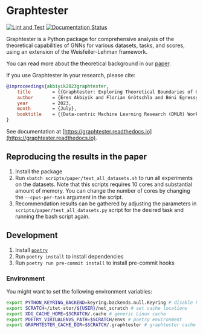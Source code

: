 # Graphtester

[![Lint and Test](https://github.com/meakbiyik/graphtester/actions/workflows/package.yaml/badge.svg)](https://github.com/meakbiyik/graphtester/actions/workflows/package.yaml) [![Documentation Status](https://readthedocs.org/projects/graphtester/badge/?version=latest)](https://graphtester.readthedocs.io/en/latest/?badge=latest)

Graphtester is a Python package for comprehensive analysis of the theoretical capabilities of GNNs for various datasets, tasks, and scores, using an extension of the Weisfeiler-Lehman framework.

You can read more about the theoretical background in our [paper](https://arxiv.org/abs/2306.17482).

If you use Graphtester in your research, please cite:

```bibtex
@inproceedings{akbiyik2023graphtester,
    title        = {{Graphtester: Exploring Theoretical Boundaries of GNNs on Graph Datasets}},
    author       = {Eren Akbiyik and Florian Grötschla and Béni Egressy and Roger Wattenhofer},
    year         = 2023,
    month        = {July},
    booktitle    = {{Data-centric Machine Learning Research (DMLR) Workshop at ICML 2023, Honolulu, Hawaii}}
}
```

See documentation at [https://graphtester.readthedocs.io](https://graphtester.readthedocs.io).

## Reproducing the results in the paper

1. Install the package
2. Run `sbatch scripts/paper/test_all_datasets.sh` to run all experiments on the datasets. Note that this scripts requires 10 cores and substantial amount of memory. You can change the number of cores by changing the `--cpus-per-task` argument in the script.
3. Recommendation results can be gathered by adjusting the parameters in `scripts/paper/test_all_datasets.py` script for the desired task and running the bash script again.

## Development

1. Install [`poetry`](https://python-poetry.org/docs/#installation)
2. Run `poetry install` to install dependencies
3. Run `poetry run pre-commit install` to install pre-commit hooks

### Environment

You might want to set the following environment variables:

```bash
export PYTHON_KEYRING_BACKEND=keyring.backends.null.Keyring # disable keyring, might be needed for poetry
export SCRATCH=/itet-stor/${USER}/net_scratch # set cache locations
export XDG_CACHE_HOME=$SCRATCH/.cache # generic Linux cache
export POETRY_VIRTUALENVS_PATH=$SCRATCH/envs # poetry environment
export GRAPHTESTER_CACHE_DIR=$SCRATCH/.graphtester # graphtester cache
```
